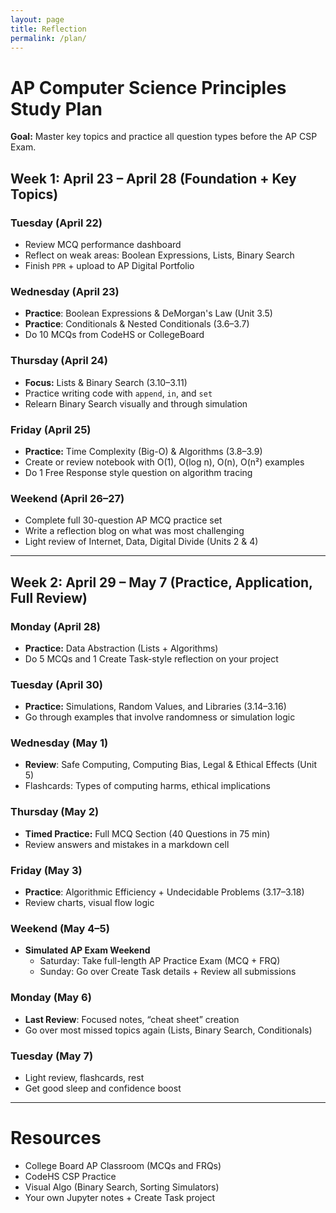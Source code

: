 ```yaml
---
layout: page
title: Reflection 
permalink: /plan/
---
```


#  AP Computer Science Principles Study Plan
**Goal:** Master key topics and practice all question types before the AP CSP Exam.

##  Week 1: April 23 – April 28 (Foundation + Key Topics)

###  Tuesday (April 22)
- Review MCQ performance dashboard 
- Reflect on weak areas: Boolean Expressions, Lists, Binary Search
- Finish `PPR` + upload to AP Digital Portfolio

###  Wednesday (April 23)
- **Practice**: Boolean Expressions & DeMorgan's Law (Unit 3.5)
- **Practice**: Conditionals & Nested Conditionals (3.6–3.7)
- Do 10 MCQs from CodeHS or CollegeBoard

###  Thursday (April 24)
- **Focus:** Lists & Binary Search (3.10–3.11)
- Practice writing code with `append`, `in`, and `set`
- Relearn Binary Search visually and through simulation

###  Friday (April 25)
- **Practice:** Time Complexity (Big-O) & Algorithms (3.8–3.9)
- Create or review notebook with O(1), O(log n), O(n), O(n²) examples
- Do 1 Free Response style question on algorithm tracing

###  Weekend (April 26–27)
- Complete full 30-question AP MCQ practice set
- Write a reflection blog on what was most challenging
- Light review of Internet, Data, Digital Divide (Units 2 & 4)

---

##  Week 2: April 29 – May 7 (Practice, Application, Full Review)

###  Monday (April 28)
- **Practice:** Data Abstraction (Lists + Algorithms)
- Do 5 MCQs and 1 Create Task-style reflection on your project

###  Tuesday (April 30)
- **Practice:** Simulations, Random Values, and Libraries (3.14–3.16)
- Go through examples that involve randomness or simulation logic

###  Wednesday (May 1)
- **Review**: Safe Computing, Computing Bias, Legal & Ethical Effects (Unit 5)
- Flashcards: Types of computing harms, ethical implications

###  Thursday (May 2)
- **Timed Practice:** Full MCQ Section (40 Questions in 75 min)
- Review answers and mistakes in a markdown cell

###  Friday (May 3)
- **Practice**: Algorithmic Efficiency + Undecidable Problems (3.17–3.18)
- Review charts, visual flow logic

###  Weekend (May 4–5)
- **Simulated AP Exam Weekend**
  -  Saturday: Take full-length AP Practice Exam (MCQ + FRQ)
  - Sunday: Go over Create Task details + Review all submissions

###  Monday (May 6)
- **Last Review**: Focused notes, “cheat sheet” creation
- Go over most missed topics again (Lists, Binary Search, Conditionals)

###  Tuesday (May 7)
- Light review, flashcards, rest
- Get good sleep and confidence boost 

---

# Resources
- College Board AP Classroom (MCQs and FRQs)
- CodeHS CSP Practice
- Visual Algo (Binary Search, Sorting Simulators)
- Your own Jupyter notes + Create Task project